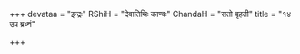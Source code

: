 +++
devataa = "इन्द्रः"
RShiH = "देवातिथिः काण्वः"
ChandaH = "सतो बृहती"
title = "१४ उप ब्रध्नं"

+++
